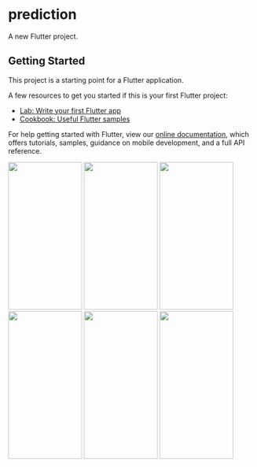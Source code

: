 # prediction

A new Flutter project.

## Getting Started

This project is a starting point for a Flutter application.

A few resources to get you started if this is your first Flutter project:

- [Lab: Write your first Flutter app](https://flutter.dev/docs/get-started/codelab)
- [Cookbook: Useful Flutter samples](https://flutter.dev/docs/cookbook)

For help getting started with Flutter, view our
[online documentation](https://flutter.dev/docs), which offers tutorials,
samples, guidance on mobile development, and a full API reference.


<img src="https://user-images.githubusercontent.com/64414060/204724003-decbf8d8-ae77-4fbd-a71c-193714e18ccc.jpg" width="150" height="300">
<img src="https://user-images.githubusercontent.com/64414060/204724026-aadc168f-0a96-4596-b6e8-d0ecb7500653.jpg" width="150" height="300">
<img src="https://user-images.githubusercontent.com/64414060/204724029-ba3708c6-b4ec-4ec0-9705-31ec743eb8b4.jpg" width="150" height="300">
<img src="https://user-images.githubusercontent.com/64414060/204724034-d0ead5f0-9756-4c69-83a3-1d7bb94a6e41.jpg" width="150" height="300">
<img src="https://user-images.githubusercontent.com/64414060/204724038-6c781364-aaaf-4286-baaa-249eea4ce714.jpg" width="150" height="300">
<img src="https://user-images.githubusercontent.com/64414060/204724043-1ff7091b-458c-49b7-b88e-94d86d8ba9b0.jpg" width="150" height="300">
